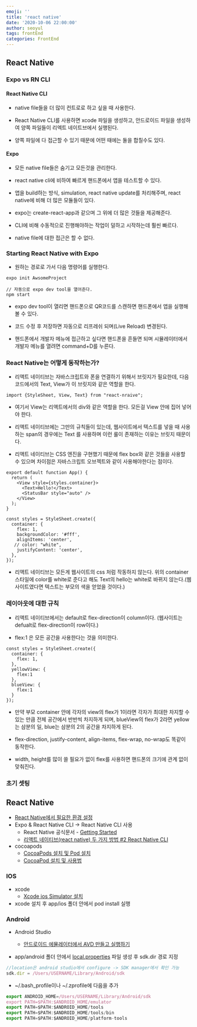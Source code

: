 ```yaml
---
emoji: ''
title: 'react native'
date: '2020-10-06 22:00:00'
author: seoyul
tags: frontEnd
categories: FrontEnd
---
```


## React Native
### Expo vs RN CLI
#### React Native CLI
- native file들을 더 많이 컨트로로 하고 싶을 때 사용한다.

- React Native CLI를 사용하면 xcode 파일을 생성하고, 안드로이드 파일을 생성하여 양쪽 파일들이 리엑트 네이트브에서 실행된다.

- 양쪽 파일에 다 접근할 수 있기 때문에 어떤 때에는 둘을 합칠수도 있다.

#### Expo
- 모든 native file들은 숨기고 모든것을 관리한다.

- react native cli에 비하여 빠르게 핸드폰에서 앱을 테스트할 수 있다.

- 앱을 build하는 방식, simulation, react native update를 처리해주며, react native에 비해 더 많은 모듈들이 있다.

- expo는 create-react-app과 같으며 그 위에 더 많은 것들을 제공해준다.

- CLI에 비해 수동적으로 진행해야하는 작업이 덜하고 시작하는데 훨씬 빠르다.

- native file에 대한 접근은 할 수 없다.

### Starting React Native with Expo
- 원하는 경로로 가서 다음 명령어를 실행한다.

```
expo init AwsomeProject
```
```
// 자동으로 expo dev tool을 열어준다.
npm start
```

- expo dev tool이 열리면 핸드폰으로 QR코드를 스캔하면 핸드폰에서 앱을 실행해볼 수 있다.

- 코드 수정 후 저장하면 자동으로 리프레쉬 되며(Live Reload) 변경된다.

- 핸드폰에서 개발자 메뉴에 접근하고 싶다면 핸드폰을 흔들면 되며 시뮬레이터에서 개발자 메뉴를 열려면 command+D를 누른다.

### React Native는 어떻게 동작하는가?
- 리액트 네이티브는 자바스크립트와 폰을 연결하기 위해서 브릿지가 필요한데, 다음 코드에서의 Text, View가 이 브릿지와 같은 역할을 한다.
```
import {StyleSheet, View, Text} from "react-nraive";
```

- 여기서 View는 리액트에서의 div와 같은 역할을 한다. 모든걸 View 안에 집어 넣어야 한다.

- 리액트 네이티브에는 그만의 규칙들이 있는데, 웹사이트에서 텍스트를 넣을 때 사용하는 span의 경우에는 Text 를 사용하며 이런 룰이 존재하는 이유는 브릿지 때문이다.

- 리액트 네이티브는 CSS 엔진을 구현했기 때문에 flex box와 같은 것들을 사용할 수 있으며 차이점은 자바스크립트 오브젝트와 같이 사용해야한다는 점이다.

```
export default function App() {
  return (
    <View style={styles.container}>
      <Text>Hello!</Text>
      <StatusBar style="auto" />
    </View>
  );
}

const styles = StyleSheet.create({
  container: {
    flex: 1,
    backgroundColor: '#fff',
    alignItems: 'center',
   // color: "white",
    justifyContent: 'center',
  },
});
```

- 리액트 네이티브는 모든게 웹사이트의 css 처럼 작동하지 않는다. 위의 container 스타일에 color를 white로 준다고 해도 Text의 hello는 white로 바뀌지 않는다.(웹사이트였다면 텍스트는 부모의 색을 얻었을 것이다.)

### 레이아웃에 대한 규칙
- 리액트 네이티브에서는 default로 flex-direction이 column이다. (웹사이트는 defualt로 flex-direction이 row이다.)

- flex:1 은 모든 공간을 사용한다는 것을 의미한다.

```
const styles = StyleSheet.create({
  container: {
    flex: 1,
  },
  yellowView: {
  	flex:1
  },
  blueView: {
  	flex:1
  }
});
```
- 만약 부모 container 안에 각자의 view의 flex가 1이라면 각자가 최대한 차지할 수 있는 만큼 전체 공간에서 반반씩 차지하게 되며, blueView의 flex가 2라면 yellow는 삼분의 일, blue는 삼분의 2의 공간을 차지하게 된다.

- flex-direction, justify-content, align-items, flex-wrap, no-wrap도 똑같이 동작한다.

- width, height를 많이 쓸 필요가 없이 flex를 사용하면 핸드폰의 크기에 관계 없이 맞춰진다.

### 초기 셋팅
## React Native

- [React Native에서 필요한 환경 설정](https://firework-ham.tistory.com/104)
- Expo & React Native CLI → React Native CLI 사용
    - React Native 공식문서 - [Getting Started](https://reactnative.dev/docs/0.8/getting-started)
    - [리액트 네이티브(react native) 두 가지 방법 #2 React Native CLI](https://velog.io/@max9106/React-Native-리액트-네이티브react-native-두-가지-방법-2-React-Native-CLI-bmk0gz4izg)
- cocoapods
    - [CocoaPods 설치 및 Pod 설치](https://blog.yagom.net/534/)
    - [CocoaPod 설치 및 사용법](https://zetal.tistory.com/entry/CocoaPod-설치-및-사용법)

### IOS

- xcode
    - [Xcode ios Simulator 설치](https://velog.io/@skh417/Tips-Xcode-ios-Simulator-설치)
- xcode 설치 후 app/ios 폴더 안에서 pod install 실행

### Android

- Android Studio
    
    
    - [안드로이드 에뮬레이터에서 AVD 만들고 실행하기](https://recipes4dev.tistory.com/145)
- app/android 폴더 안에서 [local.properties](http://local.properties) 파일 생성 후 sdk.dir 경로 지정

```jsx
//location은 android studio에서 configure -> SDK manager에서 확인 가능
sdk.dir = /Users/USERNAME/Library/Android/sdk
```

- ~/.bash_profile이나 ~/.zprofile에 다음을 추가

```jsx
export ANDROID_HOME=/Users/USERNAME/Library/Android/sdk
export PATH=$PATH:$ANDROID_HOME/emulator
export PATH=$PATH:$ANDROID_HOME/tools
export PATH=$PATH:$ANDROID_HOME/tools/bin
export PATH=$PATH:$ANDROID_HOME/platform-tools
```

```toc

```
